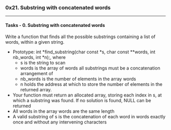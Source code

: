 ### 0x21. Substring with concatenated words
___

#### Tasks - 0. Substring with concatenated words

Write a function that finds all the possible substrings containing a list of words, within a given string.

- Prototype: int *find_substring(char const *s, char const **words, int nb_words, int *n);, where
    - s is the string to scan
    - words is the array of words all substrings must be a concatenation arrangement of
    - nb_words is the number of elements in the array words
    - n holds the address at which to store the number of elements in the returned array.
- Your function must return an allocated array, storing each index in s, at which a substring was found. If no solution is found, NULL can be returned
- All words in the array words are the same length
- A valid substring of s is the concatenation of each word in words exactly once and without any intervening characters
